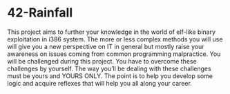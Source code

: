 # 42-Rainfall
This project aims to further your knowledge in the world of elf-like binary exploitation
in i386 system.
The more or less complex methods you will use will give you a new perspective on IT
in general but mostly raise your awareness on issues coming from common programming
malpractice.
You will be challenged during this project. You have to overcome these challenges
by yourself. The way you’ll be dealing with these challenges must be yours and YOURS
ONLY. The point is to help you develop some logic and acquire reflexes that will help
you all along your career.
